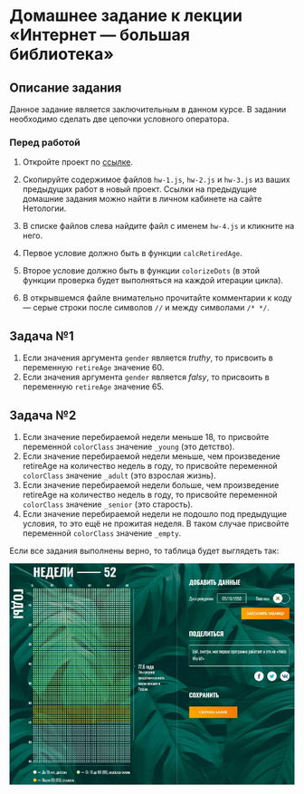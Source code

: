 # Домашнее задание к лекции «Интернет — большая библиотека»

## Описание задания
Данное задание является заключительным в данном курсе.
В задании необходимо сделать две цепочки условного оператора.

### Перед работой
1. Откройте проект по [ссылке](https://repl.it/@netologySD/SD-diploma).

2. Скопируйте содержимое файлов `hw-1.js`, `hw-2.js`  и `hw-3.js` из ваших предыдущих работ в новый проект. Ссылки на предыдущие домашние задания можно найти в личном кабинете на сайте Нетологии.

3. В списке файлов слева найдите файл с именем `hw-4.js` и кликните на него.

4. Первое условие должно быть в функции `calcRetiredAge`. 

5. Второе условие должно быть в функции `colorizeDots` (в этой функции проверка будет выполняться на каждой итерации цикла).

6. В открывшемся файле внимательно прочитайте комментарии к коду — серые строки после символов `//` и между символами `/* */`.

## Задача №1
1. Если значения аргумента `gender` является *truthy*, то присвоить в переменную `retireAge` значение 60.
2. Если значения аргумента `gender` является *falsy*, то присвоить в переменную `retireAge` значение 65.

## Задача №2
1. Если значение перебираемой недели меньше 18, то присвойте переменной `colorClass` значение `_young` (это детство).
2. Если значение перебираемой недели меньше, чем произведение retireAge на количество недель в году, то присвойте переменной `colorClass` значение `_adult` (это взрослая жизнь).
3. Если значение перебираемой недели больше, чем произведение retireAge на количество недель в году, то присвойте переменной `colorClass` значение `_senior` (это старость).
4. Если значение перебираемой недели не подошло под предыдущие условия, то это ещё не прожитая неделя. В таком случае присвойте переменной `colorClass` значение `_empty`.

Если все задания выполнены верно, то таблица будет выглядеть так:

![Результат четвёртого домашнего задания](../assets/hw-4.png)